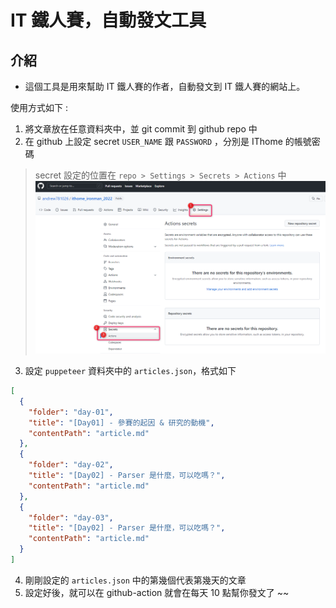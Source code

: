 # IT 鐵人賽，自動發文工具

## 介紹

- 這個工具是用來幫助 IT 鐵人賽的作者，自動發文到 IT 鐵人賽的網站上。

使用方式如下 :

1. 將文章放在任意資料夾中，並 git commit 到 github repo 中
2. 在 github 上設定 secret `USER_NAME` 跟 `PASSWORD` ，分別是 IThome 的帳號密碼

> secret 設定的位置在 `repo > Settings > Secrets > Actions` 中
![](screenshot.png)

3. 設定 `puppeteer` 資料夾中的 `articles.json`，格式如下

```json
[
  {
    "folder": "day-01",
    "title": "[Day01] - 參賽的起因 & 研究的動機",
    "contentPath": "article.md"
  },
  {
    "folder": "day-02",
    "title": "[Day02] - Parser 是什麼，可以吃嗎？",
    "contentPath": "article.md"
  },
  {
    "folder": "day-03",
    "title": "[Day02] - Parser 是什麼，可以吃嗎？",
    "contentPath": "article.md"
  }
]
```

4. 剛剛設定的 `articles.json` 中的第幾個代表第幾天的文章
5. 設定好後，就可以在 github-action 就會在每天 10 點幫你發文了 ~~
